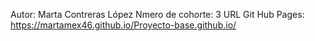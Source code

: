 Autor:              Marta Contreras López
Nmero de cohorte:   3
URL Git Hub Pages:  https://martamex46.github.io/Proyecto-base.github.io/